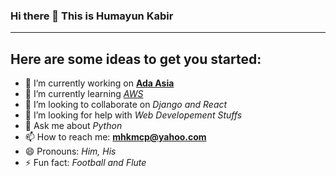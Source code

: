 ### Hi there 👋 This is **Humayun Kabir**

***

<!--
**mhkmcp/mhkmcp** is a ✨ _special_ ✨ repository because its `README.md` (this file) appears on your GitHub profile.
-->

Here are some ideas to get you started:
---

- 🔭 I’m currently working on **[Ada Asia](https://ada-asia.com)**
- 🌱 I’m currently learning *[AWS](https://aws.amazon.com)*
- 👯 I’m looking to collaborate on *Django and React*
- 🤔 I’m looking for help with *Web Developement Stuffs*
- 💬 Ask me about *Python*
- 📫 How to reach me: **[mhkmcp@yahoo.com](mhkmcp@yahoo.com)**
- 😄 Pronouns: *Him, His*
- ⚡ Fun fact: *Football and Flute*

